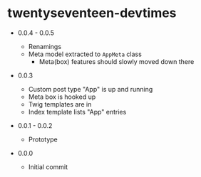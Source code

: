 # twentyseventeen-devtimes

* 0.0.4 - 0.0.5

    + Renamings
    + Meta model extracted to `AppMeta` class
        + Meta(box) features should slowly moved down there

* 0.0.3

    + Custom post type "App" is up and running
    + Meta box is hooked up
    + Twig templates are in
    + Index template lists "App" entries

* 0.0.1 - 0.0.2

    + Prototype

* 0.0.0

    + Initial commit